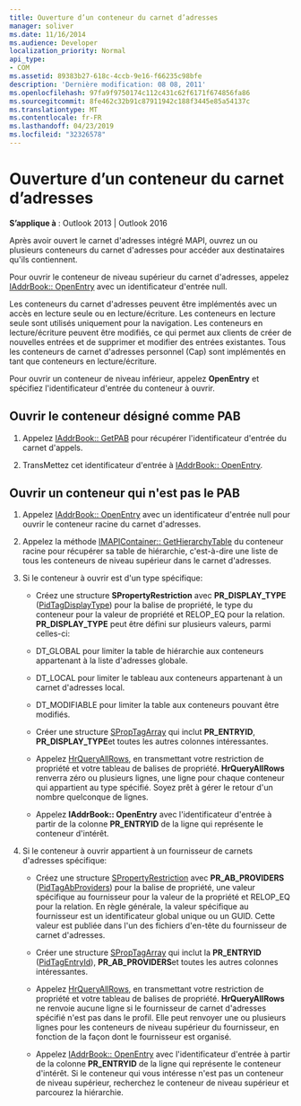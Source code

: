 ```yaml
---
title: Ouverture d’un conteneur du carnet d’adresses
manager: soliver
ms.date: 11/16/2014
ms.audience: Developer
localization_priority: Normal
api_type:
- COM
ms.assetid: 89383b27-618c-4ccb-9e16-f66235c98bfe
description: 'Dernière modification: 08 08, 2011'
ms.openlocfilehash: 97fa9f9750174c112c431c62f6171f674856fa86
ms.sourcegitcommit: 8fe462c32b91c87911942c188f3445e85a54137c
ms.translationtype: MT
ms.contentlocale: fr-FR
ms.lasthandoff: 04/23/2019
ms.locfileid: "32326578"
---
```

# <a name="opening-an-address-book-container"></a>Ouverture d’un conteneur du carnet d’adresses

**S’applique à** : Outlook 2013 | Outlook 2016 
  
Après avoir ouvert le carnet d'adresses intégré MAPI, ouvrez un ou plusieurs conteneurs du carnet d'adresses pour accéder aux destinataires qu'ils contiennent.
  
Pour ouvrir le conteneur de niveau supérieur du carnet d'adresses, appelez [IAddrBook:: OpenEntry](iaddrbook-openentry.md) avec un identificateur d'entrée null. 
  
Les conteneurs du carnet d'adresses peuvent être implémentés avec un accès en lecture seule ou en lecture/écriture. Les conteneurs en lecture seule sont utilisés uniquement pour la navigation. Les conteneurs en lecture/écriture peuvent être modifiés, ce qui permet aux clients de créer de nouvelles entrées et de supprimer et modifier des entrées existantes. Tous les conteneurs de carnet d'adresses personnel (Cap) sont implémentés en tant que conteneurs en lecture/écriture. 
  
Pour ouvrir un conteneur de niveau inférieur, appelez **OpenEntry** et spécifiez l'identificateur d'entrée du conteneur à ouvrir. 
  
## <a name="open-the-container-designated-as-the-pab"></a>Ouvrir le conteneur désigné comme PAB
  
1. Appelez [IAddrBook:: GetPAB](iaddrbook-getpab.md) pour récupérer l'identificateur d'entrée du carnet d'appels. 
    
2. TransMettez cet identificateur d'entrée à [IAddrBook:: OpenEntry](iaddrbook-openentry.md).
    
## <a name="open-a-container-that-is-not-the-pab"></a>Ouvrir un conteneur qui n'est pas le PAB
  
1. Appelez [IAddrBook:: OpenEntry](iaddrbook-openentry.md) avec un identificateur d'entrée null pour ouvrir le conteneur racine du carnet d'adresses. 
    
2. Appelez la méthode [IMAPIContainer:: GetHierarchyTable](imapicontainer-gethierarchytable.md) du conteneur racine pour récupérer sa table de hiérarchie, c'est-à-dire une liste de tous les conteneurs de niveau supérieur dans le carnet d'adresses. 
    
3. Si le conteneur à ouvrir est d'un type spécifique:
    
   - Créez une structure **SPropertyRestriction** avec **PR_DISPLAY_TYPE** ([PidTagDisplayType](pidtagdisplaytype-canonical-property.md)) pour la balise de propriété, le type du conteneur pour la valeur de propriété et RELOP_EQ pour la relation. **PR_DISPLAY_TYPE** peut être défini sur plusieurs valeurs, parmi celles-ci: 
    
   - DT_GLOBAL pour limiter la table de hiérarchie aux conteneurs appartenant à la liste d'adresses globale.
    
   - DT_LOCAL pour limiter le tableau aux conteneurs appartenant à un carnet d'adresses local.
    
   - DT_MODIFIABLE pour limiter la table aux conteneurs pouvant être modifiés.
    
   - Créer une structure [SPropTagArray](sproptagarray.md) qui inclut **PR_ENTRYID**, **PR_DISPLAY_TYPE**et toutes les autres colonnes intéressantes. 
    
   - Appelez [HrQueryAllRows](hrqueryallrows.md), en transmettant votre restriction de propriété et votre tableau de balises de propriété. **HrQueryAllRows** renverra zéro ou plusieurs lignes, une ligne pour chaque conteneur qui appartient au type spécifié. Soyez prêt à gérer le retour d'un nombre quelconque de lignes. 
    
   - Appelez **IAddrBook:: OpenEntry** avec l'identificateur d'entrée à partir de la colonne **PR_ENTRYID** de la ligne qui représente le conteneur d'intérêt. 
    
4. Si le conteneur à ouvrir appartient à un fournisseur de carnets d'adresses spécifique:
    
   - Créez une structure [SPropertyRestriction](spropertyrestriction.md) avec **PR_AB_PROVIDERS** ([PidTagAbProviders](pidtagabproviders-canonical-property.md)) pour la balise de propriété, une valeur spécifique au fournisseur pour la valeur de la propriété et RELOP_EQ pour la relation. En règle générale, la valeur spécifique au fournisseur est un identificateur global unique ou un GUID. Cette valeur est publiée dans l'un des fichiers d'en-tête du fournisseur de carnet d'adresses. 
    
   - Créer une structure [SPropTagArray](sproptagarray.md) qui inclut la **PR_ENTRYID** ([PidTagEntryId](pidtagentryid-canonical-property.md)), **PR_AB_PROVIDERS**et toutes les autres colonnes intéressantes. 
    
   - Appelez [HrQueryAllRows](hrqueryallrows.md), en transmettant votre restriction de propriété et votre tableau de balises de propriété. **HrQueryAllRows** ne renvoie aucune ligne si le fournisseur de carnet d'adresses spécifié n'est pas dans le profil. Elle peut renvoyer une ou plusieurs lignes pour les conteneurs de niveau supérieur du fournisseur, en fonction de la façon dont le fournisseur est organisé. 
    
   - Appelez [IAddrBook:: OpenEntry](iaddrbook-openentry.md) avec l'identificateur d'entrée à partir de la colonne **PR_ENTRYID** de la ligne qui représente le conteneur d'intérêt. Si le conteneur qui vous intéresse n'est pas un conteneur de niveau supérieur, recherchez le conteneur de niveau supérieur et parcourez la hiérarchie. 
    

